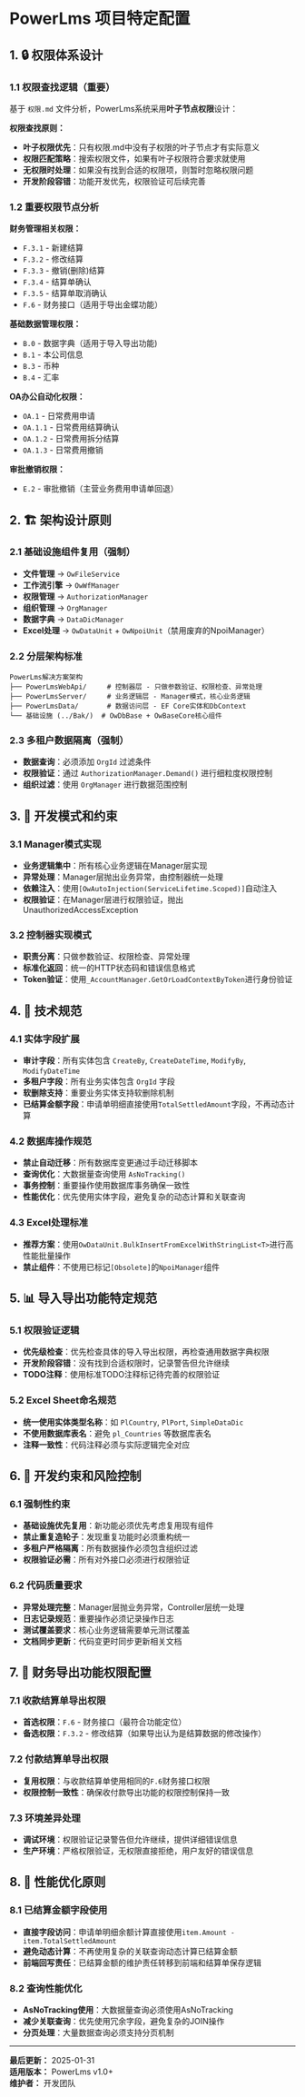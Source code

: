 ﻿# PowerLms 项目特定配置

<!-- PowerLms物流管理系统的项目特定配置和开发规范 -->

## 1. 🔒 权限体系设计

### 1.1 权限查找逻辑（重要）
基于 `权限.md` 文件分析，PowerLms系统采用**叶子节点权限**设计：

**权限查找原则：**
- **叶子权限优先**：只有权限.md中没有子权限的叶子节点才有实际意义
- **权限匹配策略**：搜索权限文件，如果有叶子权限符合要求就使用
- **无权限时处理**：如果没有找到合适的权限项，则暂时忽略权限问题
- **开发阶段容错**：功能开发优先，权限验证可后续完善

### 1.2 重要权限节点分析

**财务管理相关权限：**
- `F.3.1` - 新建结算
- `F.3.2` - 修改结算  
- `F.3.3` - 撤销(删除)结算
- `F.3.4` - 结算单确认
- `F.3.5` - 结算单取消确认
- `F.6` - 财务接口（适用于导出金蝶功能）

**基础数据管理权限：**
- `B.0` - 数据字典（适用于导入导出功能)
- `B.1` - 本公司信息
- `B.3` - 币种
- `B.4` - 汇率

**OA办公自动化权限：**
- `OA.1` - 日常费用申请
- `OA.1.1` - 日常费用结算确认
- `OA.1.2` - 日常费用拆分结算
- `OA.1.3` - 日常费用撤销

**审批撤销权限：**
- `E.2` - 审批撤销（主营业务费用申请单回退）

## 2. 🏗️ 架构设计原则

### 2.1 基础设施组件复用（强制）
- **文件管理** → `OwFileService` 
- **工作流引擎** → `OwWfManager`
- **权限管理** → `AuthorizationManager`
- **组织管理** → `OrgManager`
- **数据字典** → `DataDicManager`
- **Excel处理** → `OwDataUnit` + `OwNpoiUnit`（禁用废弃的NpoiManager）

### 2.2 分层架构标准
```
PowerLms解决方案架构
├── PowerLmsWebApi/     # 控制器层 - 只做参数验证、权限检查、异常处理
├── PowerLmsServer/     # 业务逻辑层 - Manager模式，核心业务逻辑
├── PowerLmsData/       # 数据访问层 - EF Core实体和DbContext
└── 基础设施 (../Bak/)  # OwDbBase + OwBaseCore核心组件
```

### 2.3 多租户数据隔离（强制）
- **数据查询**：必须添加 `OrgId` 过滤条件
- **权限验证**：通过 `AuthorizationManager.Demand()` 进行细粒度权限控制
- **组织过滤**：使用 `OrgManager` 进行数据范围控制

## 3. 🎯 开发模式和约束

### 3.1 Manager模式实现
- **业务逻辑集中**：所有核心业务逻辑在Manager层实现
- **异常处理**：Manager层抛出业务异常，由控制器统一处理
- **依赖注入**：使用`[OwAutoInjection(ServiceLifetime.Scoped)]`自动注入
- **权限验证**：在Manager层进行权限验证，抛出UnauthorizedAccessException

### 3.2 控制器实现模式
- **职责分离**：只做参数验证、权限检查、异常处理
- **标准化返回**：统一的HTTP状态码和错误信息格式
- **Token验证**：使用`_AccountManager.GetOrLoadContextByToken`进行身份验证

## 4. 🔧 技术规范

### 4.1 实体字段扩展
- **审计字段**：所有实体包含 `CreateBy`, `CreateDateTime`, `ModifyBy`, `ModifyDateTime`
- **多租户字段**：所有业务实体包含 `OrgId` 字段
- **软删除支持**：重要业务实体支持软删除机制
- **已结算金额字段**：申请单明细直接使用`TotalSettledAmount`字段，不再动态计算

### 4.2 数据库操作规范
- **禁止自动迁移**：所有数据库变更通过手动迁移脚本
- **查询优化**：大数据量查询使用 `AsNoTracking()`
- **事务控制**：重要操作使用数据库事务确保一致性
- **性能优化**：优先使用实体字段，避免复杂的动态计算和关联查询

### 4.3 Excel处理标准
- **推荐方案**：使用`OwDataUnit.BulkInsertFromExcelWithStringList<T>`进行高性能批量操作
- **禁止组件**：不使用已标记`[Obsolete]`的`NpoiManager`组件

## 5. 📊 导入导出功能特定规范

### 5.1 权限验证逻辑
- **优先级检查**：优先检查具体的导入导出权限，再检查通用数据字典权限
- **开发阶段容错**：没有找到合适权限时，记录警告但允许继续
- **TODO注释**：使用标准TODO注释标记待完善的权限验证

### 5.2 Excel Sheet命名规范
- **统一使用实体类型名称**：如 `PlCountry`, `PlPort`, `SimpleDataDic`
- **不使用数据库表名**：避免 `pl_Countries` 等数据库表名
- **注释一致性**：代码注释必须与实际逻辑完全对应

## 6. 🚨 开发约束和风险控制

### 6.1 强制性约束
- **基础设施优先复用**：新功能必须优先考虑复用现有组件
- **禁止重复造轮子**：发现重复功能时必须重构统一
- **多租户严格隔离**：所有数据操作必须包含组织过滤
- **权限验证必需**：所有对外接口必须进行权限验证

### 6.2 代码质量要求
- **异常处理完整**：Manager层抛业务异常，Controller层统一处理
- **日志记录规范**：重要操作必须记录操作日志
- **测试覆盖要求**：核心业务逻辑需要单元测试覆盖
- **文档同步更新**：代码变更时同步更新相关文档

## 7. 📝 财务导出功能权限配置

### 7.1 收款结算单导出权限
- **首选权限**：`F.6` - 财务接口（最符合功能定位）
- **备选权限**：`F.3.2` - 修改结算（如果导出认为是结算数据的修改操作）

### 7.2 付款结算单导出权限
- **复用权限**：与收款结算单使用相同的`F.6`财务接口权限
- **权限控制一致性**：确保收付款导出功能的权限控制保持一致

### 7.3 环境差异处理
- **调试环境**：权限验证记录警告但允许继续，提供详细错误信息
- **生产环境**：严格权限验证，无权限直接拒绝，用户友好的错误信息

## 8. 🔄 性能优化原则

### 8.1 已结算金额字段使用
- **直接字段访问**：申请单明细余额计算直接使用`item.Amount - item.TotalSettledAmount`
- **避免动态计算**：不再使用复杂的关联查询动态计算已结算金额
- **前端回写责任**：已结算金额的维护责任转移到前端和结算单保存逻辑

### 8.2 查询性能优化
- **AsNoTracking使用**：大数据量查询必须使用AsNoTracking
- **减少关联查询**：优先使用冗余字段，避免复杂的JOIN操作
- **分页处理**：大量数据查询必须支持分页机制

---

**最后更新：** 2025-01-31  
**适用版本：** PowerLms v1.0+  
**维护者：** 开发团队